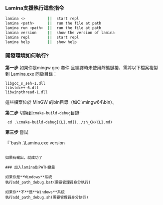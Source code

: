 ### Lamina支援執行這些指令

```bash
lamina <>          ||  start repl
lamina <path>      ||  run the file at path
lamina run <path>  ||  run the file at path
lamina version     ||  show the version of lamina
lamina repl        ||  start repl
lamina help        ||  show help
```

### 開發環境如何執行?

**第一步**
如果你是mingw gcc 套件
且編譯時未使用靜態鏈接，需將以下檔案複製到 Lamina.exe 同級目錄：

```plaintext
libgcc_s_seh-1.dll
libstdc++-6.dll
libwinpthread-1.dll
```

這些檔案位於 MinGW 的bin目錄（如C:\mingw64\bin）。

**第二步** 切換到`cmake-build-debug`目錄·

```bash[CLI.md](../zh_CN/CLI.md)
 cd .\cmake-build-debug[CLI.md](../zh_CN/CLI.md)
```

**第三步** 嘗試

『`bash
.\Lamina.exe version
```

如果有輸出，就成功了

### 加入lamina到PATH變量

如果你是**Windows**系統
執行add_path_debug.bat(需要管理員身分執行)

如果你**不**是**Windows**系統
執行add_path_debug.sh(需要管理員身分執行)
